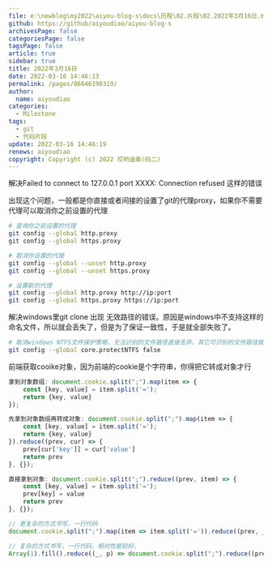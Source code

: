 ```yaml
---
file: e:\newblog\my2022\aiyou-blog-s\docs\历程\02.片段\02.2022年3月16日.md
github: https://github/aiyoudiao/aiyou-blog-s
archivesPage: false
categoriesPage: false
tagsPage: false
article: true
sidebar: true
title: 2022年3月16日
date: 2022-03-16 14:46:13
permalink: /pages/86646190319/
author: 
  name: aiyoudiao
categories: 
  - Milestone
tags: 
  - git
  - 代码片段
update: 2022-03-16 14:46:19
renews: aiyoudiao
copyright: Copyright (c) 2022 哎哟迪奥(码二)
---
```


解决Failed to connect to 127.0.0.1 port XXXX: Connection refused 这样的错误

出现这个问题，一般都是你直接或者间接的设置了git的代理proxy，如果你不需要代理可以取消你之前设置的代理

```bash
# 查询你之前设置的代理
git config --global http.proxy
git config --global https.proxy

# 取消你设置的代理
git config --global --unset http.proxy
git config --global --unset https.proxy

# 设置新的代理
git config --global http.proxy http://ip:port
git config --global https.proxy https://ip:port
```


解决windows里git clone 出现 无效路径的错误。原因是windows中不支持这样的命名文件，所以就会丢失了，但是为了保证一致性，于是就全部失败了。

```bash
# 取消windows NTFS文件保护策略，无法识别的文件路径直接丢弃，其它可识别的文件路径就保留，这样就不会全部失败了。
git config --global core.protectNTFS false
```

前端获取cooike对象，因为前端的cookie是个字符串，你得把它转成对象才行

```js
拿到对象数组: document.cookie.split(";").map(item => {
    const [key, value] = item.split('=');
    return {key, value}
});

先拿到对象数组再转成对象: document.cookie.split(";").map(item => {
    const [key, value] = item.split('=');
    return {key, value}
}).reduce((prev, cur) => {
    prev[cur['key']] = cur['value'] 
    return prev
}, {});

直接拿到对象: document.cookie.split(";").reduce((prev, item) => {
    const [key, value] = item.split('=');
    prev[key] = value
    return prev
}, {});

// 更复杂的方式书写，一行代码
document.cookie.split(";").map(item => item.split('=')).reduce((prev, _) => (prev[_[0].toString().trim()]=_[1],prev),Object());

// 复杂的方式书写，一行代码，相对性能较好。
Array(1).fill().reduce((_, p) => document.cookie.split(";").reduce((prev, item) => ([_.key,_.value] = item.split("="),prev[_.key.toString().trim()]=_.value,prev),Object()), Object({key: void 0, value: void 0}))
```